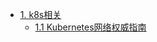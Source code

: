 * [1. k8s相关]()
    * [1.1 Kubernetes网络权威指南](https://weread.qq.com/web/reader/829328f071a74c6182975cckc81322c012c81e728d9d180)